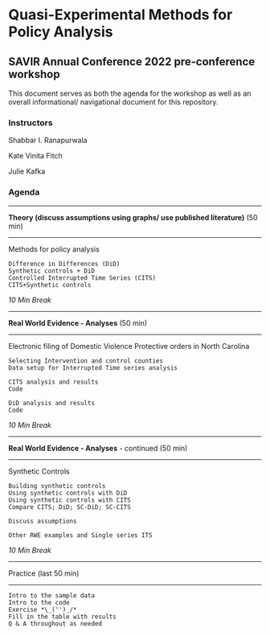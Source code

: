 # Quasi-Experimental Methods for Policy Analysis
## SAVIR Annual Conference 2022 pre-conference workshop

This document serves as both the agenda for the workshop as well as an overall informational/ navigational document for this repository. 

### Instructors
Shabbar I. Ranapurwala

Kate Vinita Fitch

Julie Kafka

### Agenda
____________________________________________________________________
**Theory (discuss assumptions using graphs/ use published literature)**   (50 min) 
____________________________________________________________________

Methods for policy analysis
```
Difference in Differences (DiD)
Synthetic controls + DiD
Controlled Interrupted Time Series (CITS)
CITS+Synthetic controls
```

*10 Min Break*
___________________________________________________________________
**Real World Evidence - Analyses**                                       (50 min)
___________________________________________________________________
Electronic filing of Domestic Violence Protective orders in North Carolina
```
Selecting Intervention and control counties
Data setup for Interrupted Time series analysis

CITS analysis and results
Code

DiD analysis and results
Code
```

*10 Min Break*
__________________________________________________________________
**Real World Evidence - Analyses** - continued (50 min)
__________________________________________________________________
Synthetic Controls
```
Building synthetic controls
Using synthetic controls with DiD
Using synthetic controls with CITS
Compare CITS; DiD; SC-DiD; SC-CITS

Discuss assumptions

Other RWE examples and Single series ITS
```

*10 Min Break*
__________________________________________________________________
Practice (last 50 min)
__________________________________________________________________
```
Intro to the sample data
Intro to the code
Exercise *\_('')_/*
Fill in the table with results
Q & A throughout as needed
```
